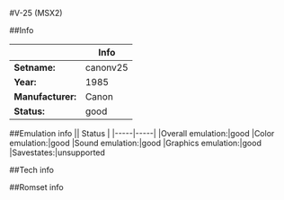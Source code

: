 #V-25 (MSX2)

##Info

||Info|
|-----|-----|
|**Setname:**|canonv25
|**Year:**|1985
|**Manufacturer:**|Canon
|**Status:**|good

##Emulation info
|| Status |
|-----|-----|
|Overall emulation:|good
|Color emulation:|good
|Sound emulation:|good
|Graphics emulation:|good
|Savestates:|unsupported

##Tech info

##Romset info

<!--- START OF EDITED COMMENT DO NOT TOUCH TEXT ABOVE-->
